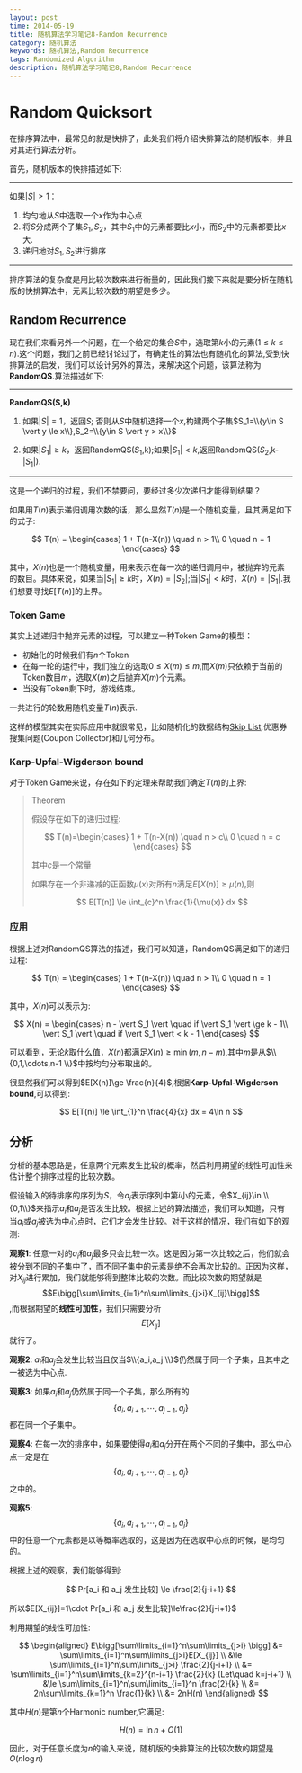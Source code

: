 ```yaml
---
layout: post
time: 2014-05-19
title: 随机算法学习笔记8-Random Recurrence
category: 随机算法
keywords: 随机算法,Random Recurrence
tags: Randomized Algorithm
description: 随机算法学习笔记8,Random Recurrence
---
```


# Random Quicksort

在排序算法中，最常见的就是快排了，此处我们将介绍快排算法的随机版本，并且对其进行算法分析。

首先，随机版本的快排描述如下:

-----

如果$\vert S \vert > 1$：

1. 均匀地从$S$中选取一个$x$作为中心点
2. 将$S$分成两个子集$S_1,S_2$，其中$S_1$中的元素都要比$x$小，而$S_2$中的元素都要比$x$大.
3. 递归地对$S_1,S_2$进行排序

-------

排序算法的复杂度是用比较次数来进行衡量的，因此我们接下来就是要分析在随机版的快排算法中，元素比较次数的期望是多少。

## Random Recurrence

现在我们来看另外一个问题，在一个给定的集合$S$中，选取第$k$小的元素($1\le k\le n$).这个问题，我们之前已经讨论过了，有确定性的算法也有随机化的算法,受到快排算法的启发，我们可以设计另外的算法，来解决这个问题，该算法称为**RandomQS**.算法描述如下:

-------

**RandomQS(S,k)**

1. 如果$\vert S\vert = 1$，返回$S$;
否则从$S$中随机选择一个$x$,构建两个子集$S_1=\\{y\in S \vert y \le x\\},S_2=\\{y\in S \vert y > x\\}$

2. 如果$\vert S_1 \vert\ge k$，返回RandomQS($S_1$,k);如果$\vert S_1 \vert < k$,返回RandomQS($S_2$,k-$\vert S_1\vert$).

-------

这是一个递归的过程，我们不禁要问，要经过多少次递归才能得到结果？

如果用$T(n)$表示递归调用次数的话，那么显然$T(n)$是一个随机变量，且其满足如下的式子:

$$
T(n) = 
\begin{cases}
1 + T(n-X(n)) \quad n > 1\\
0 \quad n = 1
\end{cases}
$$

其中，$X(n)$也是一个随机变量，用来表示在每一次的递归调用中，被抛弃的元素的数目。具体来说，如果当$\vert S_1\vert \ge k$时，$X(n)=\vert S_2 \vert$;当$\vert S_1 \vert < k$时，$X(n)=\vert S_1\vert$.我们想要寻找$E[T(n)]$的上界。


### Token Game

其实上述递归中抛弃元素的过程，可以建立一种Token Game的模型：

- 初始化的时候我们有$n$个Token
- 在每一轮的运行中，我们独立的选取$0\le X(m)\le m$,而$X(m)$只依赖于当前的Token数目$m$，选取$X(m)$之后抛弃$X(m)$个元素。
- 当没有Token剩下时，游戏结束。

一共进行的轮数用随机变量$T(n)$表示.

这样的模型其实在实际应用中就很常见，比如随机化的数据结构[Skip List],优惠券搜集问题(Coupon Collector)和几何分布。

### Karp-Upfal-Wigderson bound

对于Token Game来说，存在如下的定理来帮助我们确定$T(n)$的上界:

> Theorem
> 
> 假设存在如下的递归过程:
>
> $$
> T(n)=\begin{cases} 
> 1 + T(n-X(n)) \quad n > c\\
> 0 \quad n = c
> \end{cases}
> $$
> 
> 其中$c$是一个常量
>
> 如果存在一个非递减的正函数$\mu(x)$对所有$n$满足$E[X(n)]\ge \mu(n)$,则
>
> $$ E[T(n)] \le \int_{c}^n \frac{1}{\mu(x)} dx $$

### 应用

根据上述对RandomQS算法的描述，我们可以知道，RandomQS满足如下的递归过程:

$$
T(n) = 
\begin{cases}
1 + T(n-X(n)) \quad n > 1\\
0 \quad n = 1
\end{cases}
$$

其中，$X(n)$可以表示为:

$$
X(n) = \begin{cases}
n - \vert S_1 \vert \quad if \vert S_1 \vert \ge k - 1\\
\vert S_1 \vert \quad if \vert S_1 \vert < k - 1
\end{cases}
$$

可以看到，无论$k$取什么值，$X(n)$都满足$X(n)\ge \min(m,n-m)$,其中$m$是从$\\{0,1,\cdots,n-1 \\}$中按均匀分布取出的。

很显然我们可以得到$E[X(n)]\ge \frac{n}{4}$,根据**Karp-Upfal-Wigderson bound**,可以得到:

$$
E[T(n)] \le \int_{1}^n \frac{4}{x} dx = 4\ln n
$$




[Skip List]: http://en.wikipedia.org/wiki/Skip_list

## 分析

分析的基本思路是，任意两个元素发生比较的概率，然后利用期望的线性可加性来估计整个排序过程的比较次数。

假设输入的待排序的序列为$S$，令$a_i$表示序列中第$i$小的元素，令$X_{ij}\in \\{0,1\\}$来指示$a_i$和$a_j$是否发生比较。根据上述的算法描述，我们可以知道，只有当$a_i$或$a_j$被选为中心点时，它们才会发生比较。对于这样的情况，我们有如下的观测:

**观察1**: 任意一对的$a_i$和$a_j$最多只会比较一次。这是因为第一次比较之后，他们就会被分到不同的子集中了，而不同子集中的元素是绝不会再次比较的。正因为这样，对$X_{ij}$进行累加，我们就能够得到整体比较的次数。而比较次数的期望就是$$E\bigg[\sum\limits_{i=1}^n\sum\limits_{j>i}X_{ij}\bigg]$$,而根据期望的**线性可加性**，我们只需要分析$$E[X_{ij}]$$就行了。

**观察2**: $a_i$和$a_j$会发生比较当且仅当$\\{a_i,a_j \\}$仍然属于同一个子集，且其中之一被选为中心点.

**观察3**: 如果$a_i$和$a_j$仍然属于同一个子集，那么所有的$$\{a_i,a_{i+1},\cdots,a_{j-1},a_{j}\}$$都在同一个子集中。

**观察4**: 在每一次的排序中，如果要使得$a_i$和$a_j$分开在两个不同的子集中，那么中心点一定是在$$\{a_i,a_{i+1},\cdots,a_{j-1},a_{j}\}$$之中的。

**观察5**: $$\{a_i,a_{i+1},\cdots,a_{j-1},a_{j}\}$$中的任意一个元素都是以等概率选取的，这是因为在选取中心点的时候，是均匀的。

根据上述的观察，我们能够得到:

$$
Pr[a_i 和 a_j 发生比较] \le \frac{2}{j-i+1}
$$

所以$E[X_{ij}]=1\cdot Pr[a_i 和 a_j 发生比较]\le\frac{2}{j-i+1}$


利用期望的线性可加性:

$$
\begin{aligned}
E\bigg[\sum\limits_{i=1}^n\sum\limits_{j>i} \bigg] &= \sum\limits_{i=1}^n\sum\limits_{j>i}E[X_{ij}] \\
&\le \sum\limits_{i=1}^n\sum\limits_{j>i} \frac{2}{j-i+1} \\
&= \sum\limits_{i=1}^n\sum\limits_{k=2}^{n-i+1} \frac{2}{k} (Let\quad k=j-i+1) \\
&\le \sum\limits_{i=1}^n\sum\limits_{i=1}^n \frac{2}{k} \\
&= 2n\sum\limits_{k=1}^n \frac{1}{k} \\
&= 2nH(n)
\end{aligned}
$$

其中$H(n)$是第$n$个Harmonic number,它满足:

$$
H(n) = \ln n + O(1)
$$

因此，对于任意长度为$n$的输入来说，随机版的快排算法的比较次数的期望是$O(n\log n)$


